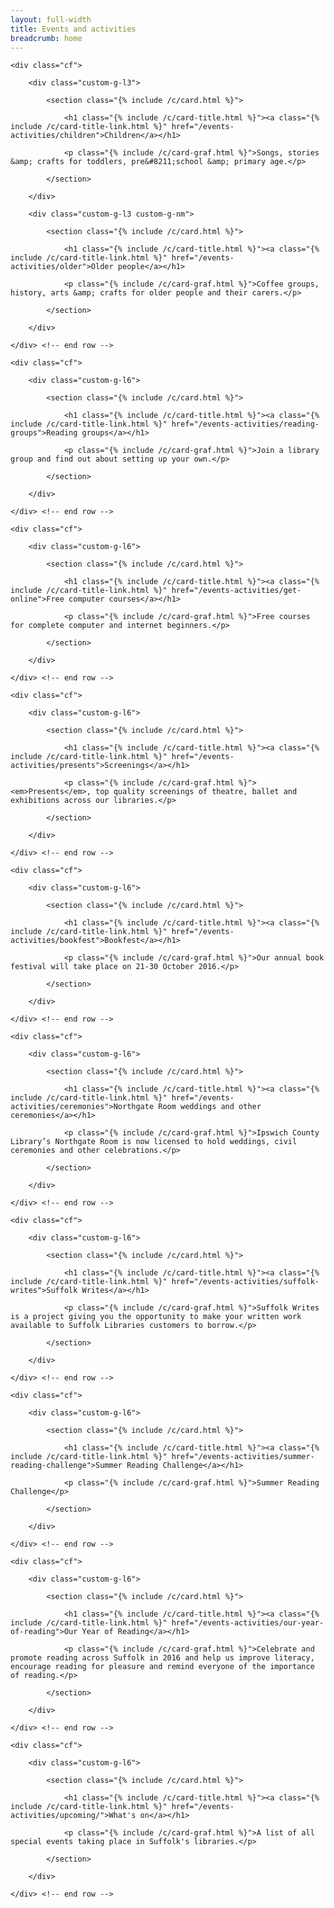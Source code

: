 ```yaml
---
layout: full-width
title: Events and activities
breadcrumb: home
---
```

<nav id="nav">

    <div class="cf">

        <div class="custom-g-l3">

            <section class="{% include /c/card.html %}">

                <h1 class="{% include /c/card-title.html %}"><a class="{% include /c/card-title-link.html %}" href="/events-activities/children">Children</a></h1>

                <p class="{% include /c/card-graf.html %}">Songs, stories &amp; crafts for toddlers, pre&#8211;school &amp; primary age.</p>

            </section>

        </div>

        <div class="custom-g-l3 custom-g-nm">

            <section class="{% include /c/card.html %}">

                <h1 class="{% include /c/card-title.html %}"><a class="{% include /c/card-title-link.html %}" href="/events-activities/older">Older people</a></h1>

                <p class="{% include /c/card-graf.html %}">Coffee groups, history, arts &amp; crafts for older people and their carers.</p>

            </section>

        </div>

    </div> <!-- end row -->

    <div class="cf">

        <div class="custom-g-l6">

            <section class="{% include /c/card.html %}">

                <h1 class="{% include /c/card-title.html %}"><a class="{% include /c/card-title-link.html %}" href="/events-activities/reading-groups">Reading groups</a></h1>

                <p class="{% include /c/card-graf.html %}">Join a library group and find out about setting up your own.</p>

            </section>

        </div>

    </div> <!-- end row -->

    <div class="cf">

        <div class="custom-g-l6">

            <section class="{% include /c/card.html %}">

                <h1 class="{% include /c/card-title.html %}"><a class="{% include /c/card-title-link.html %}" href="/events-activities/get-online">Free computer courses</a></h1>

                <p class="{% include /c/card-graf.html %}">Free courses for complete computer and internet beginners.</p>

            </section>

        </div>

    </div> <!-- end row -->

    <div class="cf">

        <div class="custom-g-l6">

            <section class="{% include /c/card.html %}">

                <h1 class="{% include /c/card-title.html %}"><a class="{% include /c/card-title-link.html %}" href="/events-activities/presents">Screenings</a></h1>

                <p class="{% include /c/card-graf.html %}"><em>Presents</em>, top quality screenings of theatre, ballet and exhibitions across our libraries.</p>

            </section>

        </div>

    </div> <!-- end row -->

    <div class="cf">

        <div class="custom-g-l6">

            <section class="{% include /c/card.html %}">

                <h1 class="{% include /c/card-title.html %}"><a class="{% include /c/card-title-link.html %}" href="/events-activities/bookfest">Bookfest</a></h1>

                <p class="{% include /c/card-graf.html %}">Our annual book festival will take place on 21-30 October 2016.</p>

            </section>

        </div>

    </div> <!-- end row -->

    <div class="cf">

        <div class="custom-g-l6">

            <section class="{% include /c/card.html %}">

                <h1 class="{% include /c/card-title.html %}"><a class="{% include /c/card-title-link.html %}" href="/events-activities/ceremonies">Northgate Room weddings and other ceremonies</a></h1>

                <p class="{% include /c/card-graf.html %}">Ipswich County Library’s Northgate Room is now licensed to hold weddings, civil ceremonies and other celebrations.</p>

            </section>

        </div>

    </div> <!-- end row -->

    <div class="cf">

        <div class="custom-g-l6">

            <section class="{% include /c/card.html %}">

                <h1 class="{% include /c/card-title.html %}"><a class="{% include /c/card-title-link.html %}" href="/events-activities/suffolk-writes">Suffolk Writes</a></h1>

                <p class="{% include /c/card-graf.html %}">Suffolk Writes is a project giving you the opportunity to make your written work available to Suffolk Libraries customers to borrow.</p>

            </section>

        </div>

    </div> <!-- end row -->

    <div class="cf">

        <div class="custom-g-l6">

            <section class="{% include /c/card.html %}">

                <h1 class="{% include /c/card-title.html %}"><a class="{% include /c/card-title-link.html %}" href="/events-activities/summer-reading-challenge">Summer Reading Challenge</a></h1>

                <p class="{% include /c/card-graf.html %}">Summer Reading Challenge</p>

            </section>

        </div>

    </div> <!-- end row -->

    <div class="cf">

        <div class="custom-g-l6">

            <section class="{% include /c/card.html %}">

                <h1 class="{% include /c/card-title.html %}"><a class="{% include /c/card-title-link.html %}" href="/events-activities/our-year-of-reading">Our Year of Reading</a></h1>

                <p class="{% include /c/card-graf.html %}">Celebrate and promote reading across Suffolk in 2016 and help us improve literacy, encourage reading for pleasure and remind everyone of the importance of reading.</p>

            </section>

        </div>

    </div> <!-- end row -->

    <div class="cf">

        <div class="custom-g-l6">

            <section class="{% include /c/card.html %}">

                <h1 class="{% include /c/card-title.html %}"><a class="{% include /c/card-title-link.html %}" href="/events-activities/upcoming/">What's on</a></h1>

                <p class="{% include /c/card-graf.html %}">A list of all special events taking place in Suffolk's libraries.</p>

            </section>

        </div>

    </div> <!-- end row -->

</nav>
